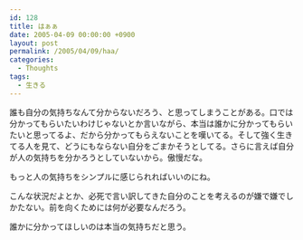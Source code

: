 ```yaml
---
id: 128
title: はぁぁ
date: 2005-04-09 00:00:00 +0900
layout: post
permalink: /2005/04/09/haa/
categories:
  - Thoughts
tags:
  - 生きる
---
```

誰も自分の気持ちなんて分からないだろう、と思ってしまうことがある。口では分かってもらいたいわけじゃないとか言いながら、本当は誰かに分かってもらいたいと思ってるよ、だから分かってもらえないことを嘆いてる。そして強く生きてる人を見て、どうにもならない自分をごまかそうとしてる。さらに言えば自分が人の気持ちを分かろうとしていないから。傲慢だな。
  
もっと人の気持ちをシンプルに感じられればいいのにね。

こんな状況だよとか、必死で言い訳してきた自分のことを考えるのが嫌で嫌でしかたない。前を向くためには何が必要なんだろう。
  
誰かに分かってほしいのは本当の気持ちだと思う。

